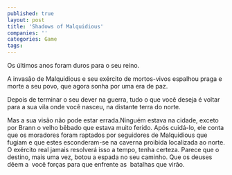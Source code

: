```yaml
---
published: true
layout: post
title: 'Shadows of Malquidious'
companies: ''
categories: Game
tags: 
---
```

Os últimos anos foram duros para o seu reino.

A invasão de Malquidious e seu exército de mortos-vivos espalhou praga e morte a seu povo, que agora sonha por uma era de paz.

Depois de terminar o seu dever na guerra, tudo o que você deseja é voltar  para a sua vila onde você nasceu, na distante terra do norte.

Mas a sua visão não pode estar errada.Ninguém estava na cidade, exceto por Brann o velho bêbado que estava muito ferido. Após cuidá-lo, ele conta que os moradores foram raptados por seguidores de Malquidious que fugiam e que estes esconderam-se na caverna proibida localizada ao norte. O exército real jamais resolverá isso a tempo, tenha certeza. Parece que o destino, mais uma vez, botou a espada no seu caminho. Que os deuses dêem a  você forças para que enfrente as  batalhas que virão.

<center></center>